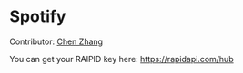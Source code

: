 # Spotify

Contributor: [Chen Zhang](https://github.com/GeneZC)

You can get your RAIPID key here: https://rapidapi.com/hub
